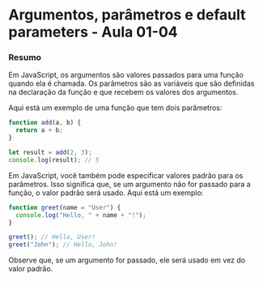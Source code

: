 <!--
Antes de publicar a issue, lembre-se de clicar na aba "Preview", para visualizar se a formatação está correta =)
-->

<!-- Escreva/insira as imagens após essa linha -->

# Argumentos, parâmetros e default parameters - Aula 01-04

### Resumo

Em JavaScript, os argumentos são valores passados para uma função quando ela é chamada. Os parâmetros são as variáveis que são definidas na declaração da função e que recebem os valores dos argumentos.

Aqui está um exemplo de uma função que tem dois parâmetros:

```javascript
function add(a, b) {
  return a + b;
}

let result = add(2, 3);
console.log(result); // 5
```

Em JavaScript, você também pode especificar valores padrão para os parâmetros. Isso significa que, se um argumento não for passado para a função, o valor padrão será usado. Aqui está um exemplo:

```javascript
function greet(name = "User") {
  console.log("Hello, " + name + "!");
}

greet(); // Hello, User!
greet("John"); // Hello, John!
```

Observe que, se um argumento for passado, ele será usado em vez do valor padrão.
